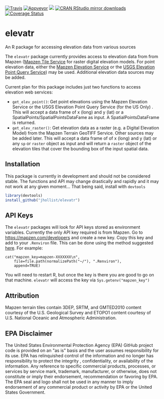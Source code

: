 
[![Travis](https://travis-ci.org/jhollist/elevatr.svg?branch=master)](https://travis-ci.org/jhollist/elevatr)
[![Appveyor](https://ci.appveyor.com/api/projects/status/github/jhollist/elevatr?svg=true)](https://ci.appveyor.com/project/jhollist/elevatr)
[![](http://www.r-pkg.org/badges/version/elevatr)](http://www.r-pkg.org/pkg/elevatr)
[![CRAN RStudio mirror downloads](http://cranlogs.r-pkg.org/badges/elevatr)](http://www.r-pkg.org/pkg/elevatr)
[![Coverage Status](https://coveralls.io/repos/github/jhollist/elevatr/badge.svg?branch=master)](https://coveralls.io/github/jhollist/elevatr?branch=master)

# elevatr
An R package for accessing elevation data from various sources

The `elevatr` package currently provides access to elevation data from from Mapzen ([Mapzen Tile Service](https://mapzen.com/documentation/terrain-tiles/) for raster digital elevation models.  For point elevation data, either the [Mapzen Elevation Service](https://mapzen.com/documentation/elevation/elevation-service/) or the [USGS Elevation Point Query Service](http://ned.usgs.gov/epqs/)) may be used. Additional elevation data sources may be added.

Current plan for this package includes just two functions to access elevation web services:

- `get_elev_point()`:  Get point elevations using the Mapzen Elevation Service or the USGS Elevation Point Query Service (for the US Only) .  This will accept a data frame of x (long) and y (lat) or a SpatialPoints/SpatialPointsDataFame as input.  A SpatialPointsDataFrame is returned.
- `get_elev_raster()`: Get elevation data as a raster (e.g. a Digital Elevation Model) from the Mapzen Terrain GeoTIFF Service.  Other sources may be added later.  This will accept a data frame of of x (long) and y (lat) or any `sp` or `raster` object as input and will return a `raster` object of the elevation tiles that cover the bounding box of the input spatial data. 

## Installation

This package is currently in development and should not be considered stable.  The functions and API may change drastically and rapidly and it may not work at any given moment...  That being said, install with `devtools`


```r
library(devtools)
install_github("jhollist/elevatr")
```

## API Keys

The `elevatr` packages will look for API keys stored as environment variables.  Currently the only API key required is from Mapzen.  Go to <https://mapzen.com/developers> and create a new key.  Copy this key and add to your `.Renviron` file.  This can be done using the method suggested [here](http://happygitwithr.com/api-tokens.html).  For example:

```
cat("mapzen_key=mapzen-XXXXXXX\n",
    file=file.path(normalizePath("~/"), ".Renviron"),
    append=TRUE)
```

You will need to restart R, but once the key is there you are good to go on that machine.  `elevatr` will access the key via `Sys.getenv("mapzen_key")`

## Attribution
Mapzen terrain tiles contain 3DEP, SRTM, and GMTED2010 content courtesy of the U.S. Geological Survey and ETOPO1 content courtesy of U.S. National Oceanic and Atmospheric Administration.

## EPA Disclaimer
The United States Environmental Protection Agency (EPA) GitHub project code is provided on an "as is" basis and the user assumes responsibility for its use. EPA has relinquished control of the information and no longer has responsibility to protect the integrity , confidentiality, or availability of the information. Any reference to specific commercial products, processes, or services by service mark, trademark, manufacturer, or otherwise, does not constitute or imply their endorsement, recommendation or favoring by EPA. The EPA seal and logo shall not be used in any manner to imply endorsement of any commercial product or activity by EPA or the United States Government.
